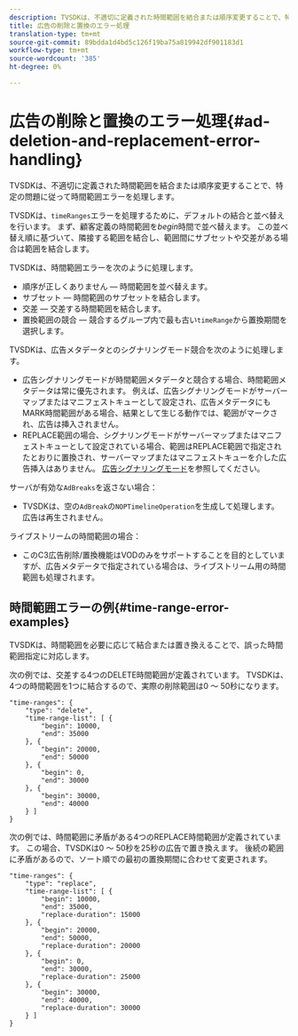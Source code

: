```yaml
---
description: TVSDKは、不適切に定義された時間範囲を結合または順序変更することで、特定の問題に従って時間範囲エラーを処理します。
title: 広告の削除と置換のエラー処理
translation-type: tm+mt
source-git-commit: 89bdda1d4bd5c126f19ba75a819942df901183d1
workflow-type: tm+mt
source-wordcount: '385'
ht-degree: 0%

---
```



# 広告の削除と置換のエラー処理{#ad-deletion-and-replacement-error-handling}

TVSDKは、不適切に定義された時間範囲を結合または順序変更することで、特定の問題に従って時間範囲エラーを処理します。

TVSDKは、`timeRanges`エラーを処理するために、デフォルトの結合と並べ替えを行います。 まず、顧客定義の時間範囲を&#x200B;*begin*&#x200B;時間で並べ替えます。 この並べ替え順に基づいて、隣接する範囲を結合し、範囲間にサブセットや交差がある場合は範囲を結合します。

TVSDKは、時間範囲エラーを次のように処理します。

* 順序が正しくありません — 時間範囲を並べ替えます。
* サブセット — 時間範囲のサブセットを結合します。
* 交差 — 交差する時間範囲を結合します。
* 置換範囲の競合 — 競合するグループ内で最も古い`timeRange`から置換期間を選択します。

TVSDKは、広告メタデータとのシグナリングモード競合を次のように処理します。

* 広告シグナリングモードが時間範囲メタデータと競合する場合、時間範囲メタデータは常に優先されます。 例えば、広告シグナリングモードがサーバーマップまたはマニフェストキューとして設定され、広告メタデータにもMARK時間範囲がある場合、結果として生じる動作では、範囲がマークされ、広告は挿入されません。
* REPLACE範囲の場合、シグナリングモードがサーバーマップまたはマニフェストキューとして設定されている場合、範囲はREPLACE範囲で指定されたとおりに置換され、サーバーマップまたはマニフェストキューを介した広告挿入はありません。 [広告シグナリングモード](../../../tvsdk-1.4-for-android/ad-insertion/ad-insertion-metadata/android-1.4-ad-signaling-mode.md)を参照してください。

サーバが有効な`AdBreaks`を返さない場合：

* TVSDKは、空の`AdBreak`の`NOPTimelineOperation`を生成して処理します。 広告は再生されません。

ライブストリームの時間範囲の場合：

* このC3広告削除/置換機能はVODのみをサポートすることを目的としていますが、広告メタデータで指定されている場合は、ライブストリーム用の時間範囲も処理されます。

## 時間範囲エラーの例{#time-range-error-examples}

TVSDKは、時間範囲を必要に応じて結合または置き換えることで、誤った時間範囲指定に対応します。

次の例では、交差する4つのDELETE時間範囲が定義されています。 TVSDKは、4つの時間範囲を1つに結合するので、実際の削除範囲は0 ～ 50秒になります。

```
"time-ranges": {
    "type": "delete",
    "time-range-list": [ {
        "begin": 10000,
        "end": 35000
    }, {
        "begin": 20000,
        "end": 50000
    }, {
        "begin": 0,
        "end": 30000
    }, {
        "begin": 30000,
        "end": 40000
    } ]
}
```

次の例では、時間範囲に矛盾がある4つのREPLACE時間範囲が定義されています。 この場合、TVSDKは0 ～ 50秒を25秒の広告で置き換えます。 後続の範囲に矛盾があるので、ソート順での最初の置換期間に合わせて変更されます。

```
"time-ranges": {
    "type": "replace",
    "time-range-list": [ {
        "begin": 10000,
        "end": 35000,
        "replace-duration": 15000
    }, {
        "begin": 20000,
        "end": 50000,
        "replace-duration": 20000
    }, {
        "begin": 0,
        "end": 30000,
        "replace-duration": 25000
    }, {
        "begin": 30000,
        "end": 40000,
        "replace-duration": 30000
    } ]
}
```
